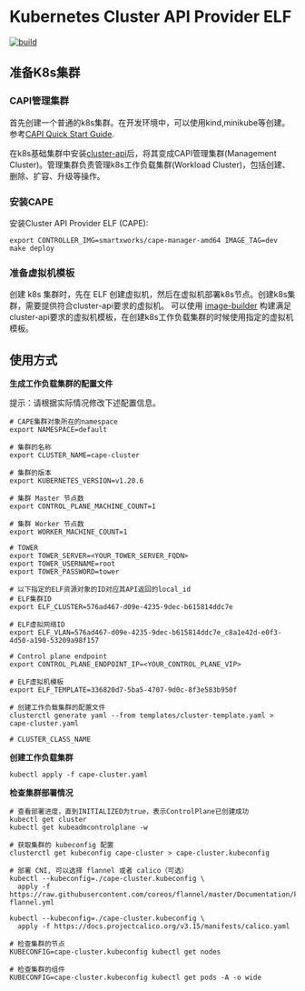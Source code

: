 # Kubernetes Cluster API Provider ELF

[![build](https://github.com/smartxworks/cluster-api-provider-elf/actions/workflows/build.yml/badge.svg)](https://github.com/smartxworks/cluster-api-provider-elf/actions/workflows/build.yml)

## 准备K8s集群

### CAPI管理集群

首先创建一个普通的k8s集群。在开发环境中，可以使用kind,minikube等创建。参考[CAPI Quick Start Guide](https://cluster-api.sigs.k8s.io/user/quick-start.html).

在k8s基础集群中安装[cluster-api](https://github.com/kubernetes-sigs/cluster-api)后，将其变成CAPI管理集群(Management Cluster)。管理集群负责管理k8s工作负载集群(Workload Cluster)，包括创建、删除、扩容、升级等操作。

### 安装CAPE

安装Cluster API Provider ELF (CAPE):
```
export CONTROLLER_IMG=smartxworks/cape-manager-amd64 IMAGE_TAG=dev
make deploy
```

### 准备虚拟机模板

创建 k8s 集群时，先在 ELF 创建虚拟机，然后在虚拟机部署k8s节点。创建k8s集群，需要提供符合cluster-api要求的虚拟机。
可以使用 [image-builder](https://github.smartx.com/yiran/image-builder) 构建满足cluster-api要求的虚拟机模板，在创建k8s工作负载集群的时候使用指定的虚拟机模板。

## 使用方式

**生成工作负载集群的配置文件**

提示：请根据​实际情况修改下述配置信息。

```shell
# CAPE集群对象所在的namespace
export NAMESPACE=default

# 集群的名称
export CLUSTER_NAME=cape-cluster

# 集群的版本
export KUBERNETES_VERSION=v1.20.6

# 集群 Master 节点数
export CONTROL_PLANE_MACHINE_COUNT=1

# 集群 Worker 节点数
export WORKER_MACHINE_COUNT=1

# TOWER
export TOWER_SERVER=<YOUR_TOWER_SERVER_FQDN>
export TOWER_USERNAME=root
export TOWER_PASSWORD=tower

# 以下指定的ELF资源对象的ID对应其API返回的local_id
# ELF集群ID
export ELF_CLUSTER=576ad467-d09e-4235-9dec-b615814ddc7e

# ELF虚拟网络ID
export ELF_VLAN=576ad467-d09e-4235-9dec-b615814ddc7e_c8a1e42d-e0f3-4d50-a190-53209a98f157

# Control plane endpoint
export CONTROL_PLANE_ENDPOINT_IP=<YOUR_CONTROL_PLANE_VIP>

# ELF虚拟机模板
export ELF_TEMPLATE=336820d7-5ba5-4707-9d0c-8f3e583b950f

# 创建工作负载集群的配置文件
clusterctl generate yaml --from templates/cluster-template.yaml > cape-cluster.yaml

# CLUSTER_CLASS_NAME

```

**创建工作负载集群**

```shell
kubectl apply -f cape-cluster.yaml
```

**检查集群部署情况**

```shell
# 查看部署进度，直到INITIALIZED为true，表示ControlPlane已创建成功
kubectl get cluster
kubectl get kubeadmcontrolplane -w

# 获取集群的 kubeconfig 配置
clusterctl get kubeconfig cape-cluster > cape-cluster.kubeconfig

# 部署 CNI, 可以选择 flannel 或者 calico（可选）
kubectl --kubeconfig=./cape-cluster.kubeconfig \
  apply -f https://raw.githubusercontent.com/coreos/flannel/master/Documentation/kube-flannel.yml

kubectl --kubeconfig=./cape-cluster.kubeconfig \
  apply -f https://docs.projectcalico.org/v3.15/manifests/calico.yaml

# 检查集群的节点
KUBECONFIG=cape-cluster.kubeconfig kubectl get nodes

# 检查集群的组件
KUBECONFIG=cape-cluster.kubeconfig kubectl get pods -A -o wide
```

